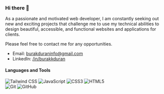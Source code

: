 ### Hi there 👋

As a passionate and motivated web developer, I am constantly seeking out new and exciting projects that challenge me to use my technical abilities to design beautiful, accessible, and functional websites and applications for clients.

Please feel free to contact me for any opportunities.

- Email: burakduraninfo@gmail.com
- LinkedIn: <a href="https://www.linkedin.com/in/burakkduran/" target=_blank>/in/burakkduran</a>

#### Languages and Tools

<div>
  <img src="https://img.shields.io/badge/Tailwind%20CSS-06B6D4?logo=tailwindcss&logoColor=fff&style=flat" alt="Tailwind CSS">
  <img src="https://img.shields.io/badge/JavaScript-F7DF1E?logo=javascript&logoColor=000&style=flat" alt="JavaScript">
  <img src="https://img.shields.io/badge/CSS3-1572B6?logo=css3&logoColor=fff&style=flat" alt="CSS3">
  <img src="https://img.shields.io/badge/HTML5-E34F26?logo=html5&logoColor=fff&style=flat" alt="HTML5"><br>
  <img src="https://img.shields.io/badge/Git-F05032?logo=git&logoColor=fff&style=flat" alt="Git">
  <img src="https://img.shields.io/badge/GitHub-181717?logo=github&logoColor=fff&style=flat" alt="GitHub">
</div>
